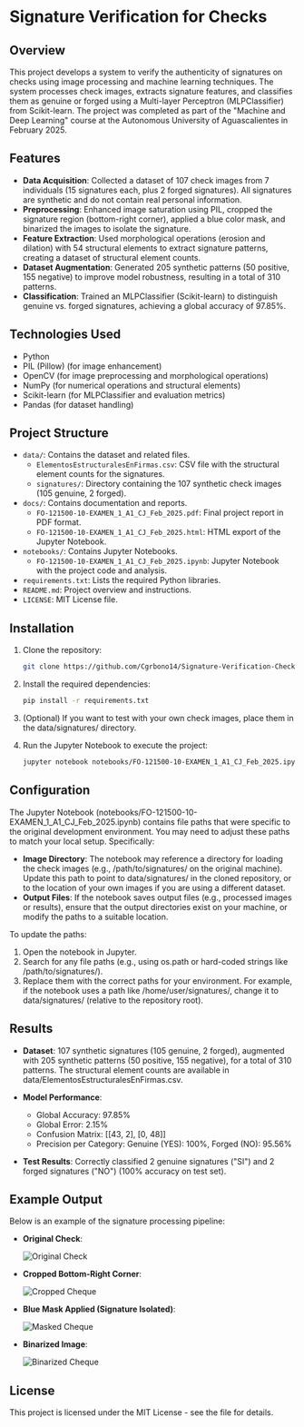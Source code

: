 # Signature Verification for Checks

## Overview
This project develops a system to verify the authenticity of signatures on checks using image processing and machine learning techniques. The system processes check images, extracts signature features, and classifies them as genuine or forged using a Multi-layer Perceptron (MLPClassifier) from Scikit-learn. The project was completed as part of the "Machine and Deep Learning" course at the Autonomous University of Aguascalientes in February 2025.

## Features
- **Data Acquisition**: Collected a dataset of 107 check images from 7 individuals (15 signatures each, plus 2 forged signatures). All signatures are synthetic and do not contain real personal information.
- **Preprocessing**: Enhanced image saturation using PIL, cropped the signature region (bottom-right corner), applied a blue color mask, and binarized the images to isolate the signature.
- **Feature Extraction**: Used morphological operations (erosion and dilation) with 54 structural elements to extract signature patterns, creating a dataset of structural element counts.
- **Dataset Augmentation**: Generated 205 synthetic patterns (50 positive, 155 negative) to improve model robustness, resulting in a total of 310 patterns.
- **Classification**: Trained an MLPClassifier (Scikit-learn) to distinguish genuine vs. forged signatures, achieving a global accuracy of 97.85%.

## Technologies Used
- Python
- PIL (Pillow) (for image enhancement)
- OpenCV (for image preprocessing and morphological operations)
- NumPy (for numerical operations and structural elements)
- Scikit-learn (for MLPClassifier and evaluation metrics)
- Pandas (for dataset handling)

## Project Structure
- `data/`: Contains the dataset and related files.
  - `ElementosEstructuralesEnFirmas.csv`: CSV file with the structural element counts for the signatures.
  - `signatures/`: Directory containing the 107 synthetic check images (105 genuine, 2 forged).
- `docs/`: Contains documentation and reports.
  - `FO-121500-10-EXAMEN_1_A1_CJ_Feb_2025.pdf`: Final project report in PDF format.
  - `FO-121500-10-EXAMEN_1_A1_CJ_Feb_2025.html`: HTML export of the Jupyter Notebook.
- `notebooks/`: Contains Jupyter Notebooks.
  - `FO-121500-10-EXAMEN_1_A1_CJ_Feb_2025.ipynb`: Jupyter Notebook with the project code and analysis.
- `requirements.txt`: Lists the required Python libraries.
- `README.md`: Project overview and instructions.
- `LICENSE`: MIT License file.

## Installation
1. Clone the repository:
   ```bash
   git clone https://github.com/Cgrbono14/Signature-Verification-Check.git

2. Install the required dependencies:
   ```bash
   pip install -r requirements.txt

3. (Optional) If you want to test with your own check images, place them in the data/signatures/ directory.

4. Run the Jupyter Notebook to execute the project:
   ```bash
   jupyter notebook notebooks/FO-121500-10-EXAMEN_1_A1_CJ_Feb_2025.ipynb

## Configuration
The Jupyter Notebook (notebooks/FO-121500-10-EXAMEN_1_A1_CJ_Feb_2025.ipynb) contains file paths that were specific to the original development environment. You may need to adjust these paths to match your local setup. Specifically:

- **Image Directory**: The notebook may reference a directory for loading the check images (e.g., /path/to/signatures/ on the original machine). Update this path to point to data/signatures/ in the cloned repository, or to the location of your own images if you are using a different dataset.
- **Output Files**: If the notebook saves output files (e.g., processed images or results), ensure that the output directories exist on your machine, or modify the paths to a suitable location.

To update the paths:

1. Open the notebook in Jupyter.
2. Search for any file paths (e.g., using os.path or hard-coded strings like /path/to/signatures/).
3. Replace them with the correct paths for your environment. For example, if the notebook uses a path like /home/user/signatures/, change it to data/signatures/ (relative to the repository root).

## Results
- **Dataset**: 107 synthetic signatures (105 genuine, 2 forged), augmented with 205 synthetic patterns (50 positive, 155 negative), for a total of 310 patterns. The structural element counts are available in data/ElementosEstructuralesEnFirmas.csv.
- **Model Performance**:

  - Global Accuracy: 97.85%
  - Global Error: 2.15%
  - Confusion Matrix: [[43, 2], [0, 48]]
  - Precision per Category: Genuine (YES): 100%, Forged (NO): 95.56%

- **Test Results**: Correctly classified 2 genuine signatures ("SI") and 2 forged signatures ("NO") (100% accuracy on test set).

## Example Output
Below is an example of the signature processing pipeline:

- **Original Check**:

  ![Original Check](data/signatures/checks/1.jpg)

- **Cropped Bottom-Right Corner**:

  ![Cropped Cheque](data/signatures/check_corners/1.jpg)

- **Blue Mask Applied (Signature Isolated)**:
 
  ![Masked Cheque](data/signatures/extracted_signatures/1.jpg)

- **Binarized Image**:

  ![Binarized Cheque](data/signatures/binarized_signatures/1.jpg)

## License
This project is licensed under the MIT License - see the  file for details.
